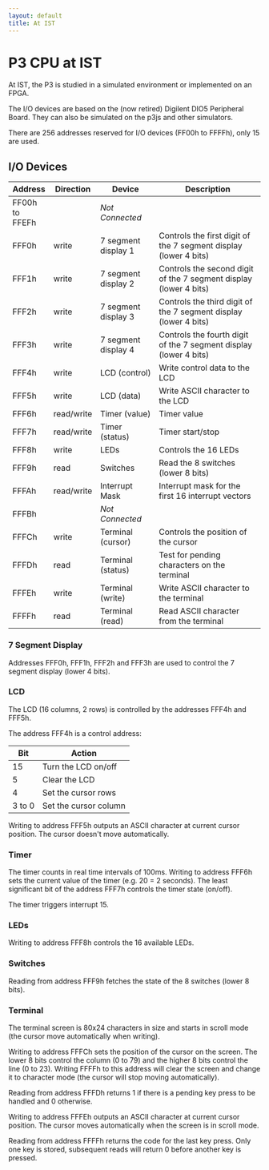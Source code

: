 ```yaml
---
layout: default
title: At IST
---
```


# P3 CPU at IST #

At IST, the P3 is studied in a simulated environment or implemented on an FPGA.

The I/O devices are based on the (now retired) Digilent DIO5 Peripheral Board. They can also be simulated on the p3js and other simulators.

There are 256 addresses reserved for I/O devices (FF00h to FFFFh), only 15 are used.

## I/O Devices ##

Address | Direction | Device | Description
--------|-----------|--------|------------
FF00h to<br>FFEFh | | _Not Connected_ |
FFF0h | write | 7 segment display 1 | Controls the first digit of the 7 segment display (lower 4 bits)
FFF1h | write | 7 segment display 2 | Controls the second digit of the 7 segment display (lower 4 bits)
FFF2h | write | 7 segment display 3 | Controls the third digit of the 7 segment display (lower 4 bits)
FFF3h | write | 7 segment display 4 | Controls the fourth digit of the 7 segment display (lower 4 bits)
FFF4h | write | LCD (control) | Write control data to the LCD
FFF5h | write | LCD (data) | Write ASCII character to the LCD
FFF6h | read/write | Timer (value) | Timer value
FFF7h | read/write | Timer (status) | Timer start/stop
FFF8h | write | LEDs | Controls the 16 LEDs
FFF9h | read | Switches | Read the 8 switches (lower 8 bits)
FFFAh | read/write | Interrupt Mask | Interrupt mask for the first 16 interrupt vectors
FFFBh | | _Not Connected_ |
FFFCh | write | Terminal (cursor) | Controls the position of the cursor
FFFDh | read | Terminal (status) | Test for pending characters on the terminal
FFFEh | write | Terminal (write) | Write ASCII character to the terminal
FFFFh | read | Terminal (read) | Read ASCII character from the terminal

### 7 Segment Display ###

Addresses FFF0h, FFF1h, FFF2h and FFF3h are used to control the 7 segment display (lower 4 bits).

### LCD ###

The LCD (16 columns, 2 rows) is controlled by the addresses FFF4h and FFF5h.

The address FFF4h is a control address:

| Bit    | Action
|--------|-------
| 15     | Turn the LCD on/off
| 5      | Clear the LCD
| 4      | Set the cursor rows
| 3 to 0 | Set the cursor column

Writing to address FFF5h outputs an ASCII character at current cursor position. The cursor doesn't move automatically.

### Timer ###

The timer counts in real time intervals of 100ms. Writing to address FFF6h sets the current value of the timer (e.g. 20 = 2 seconds). The least significant bit of the address FFF7h controls the timer state (on/off).

The timer triggers interrupt 15.

### LEDs ###

Writing to address FFF8h controls the 16 available LEDs.

### Switches ###

Reading from address FFF9h fetches the state of the 8 switches (lower 8 bits).

### Terminal ###

The terminal screen is 80x24 characters in size and starts in scroll mode (the cursor move automatically when writing).

Writing to address FFFCh sets the position of the cursor on the screen. The lower 8 bits control the column (0 to 79) and the higher 8 bits control the line (0 to 23). Writing FFFFh to this address will clear the screen and change it to character mode (the cursor will stop moving automatically).

Reading from address FFFDh returns 1 if there is a pending key press to be handled and 0 otherwise.

Writing to address FFFEh outputs an ASCII character at current cursor position. The cursor moves automatically when the screen is in scroll mode.

Reading from address FFFFh returns the code for the last key press. Only one key is stored, subsequent reads will return 0 before another key is pressed.
